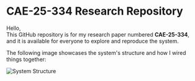 # CAE-25-334 Research Repository

Hello,  
This GitHub repository is for my research paper numbered **CAE-25-334**, and it is available for everyone to explore and reproduce the system.

The following image showcases the system's structure and how I wired things together:

![System Structure]([docs/System_figure.png](https://raw.githubusercontent.com/Mordizerr/SensorBox-code/refs/heads/main/docs/System_figure.png))
